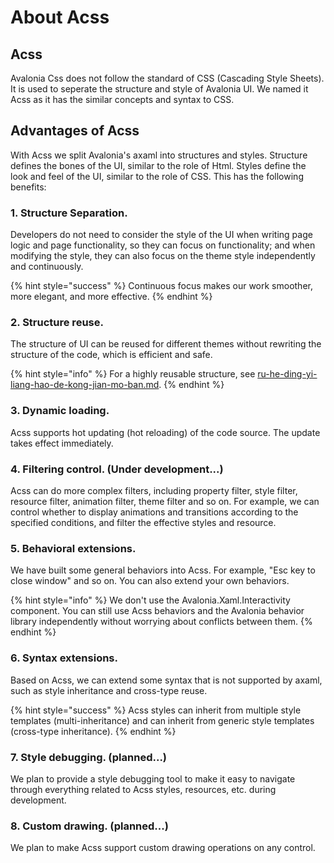 # About Acss

## &#x20;Acss

Avalonia Css does not follow the standard of CSS (Cascading Style Sheets). It is used to seperate the structure and style of Avalonia UI. We named it Acss as it has the similar concepts and syntax to CSS.

## Advantages of Acss

With Acss we split Avalonia's axaml into structures and styles. Structure defines the bones of the UI, similar to the role of Html. Styles define the look and feel of the UI, similar to the role of CSS. This has the following benefits:

### 1. Structure Separation.&#x20;

Developers do not need to consider the style of the UI when writing page logic and page functionality, so they can focus on functionality; and when modifying the style, they can also focus on the theme style independently and continuously.&#x20;

{% hint style="success" %}
Continuous focus makes our work smoother, more elegant, and more effective.
{% endhint %}

### 2. Structure reuse.&#x20;

The structure of UI can be reused for different themes without rewriting the structure of the code, which is efficient and safe.&#x20;

{% hint style="info" %}
For a highly reusable structure, see [ru-he-ding-yi-liang-hao-de-kong-jian-mo-ban.md](../zui-jia-shi-jian/ru-he-ding-yi-liang-hao-de-kong-jian-mo-ban.md "mention").
{% endhint %}

### 3. Dynamic loading.&#x20;

Acss supports hot updating (hot reloading) of the code source. The update takes effect immediately.

### 4. Filtering control. (Under development...)&#x20;

Acss can do more complex filters, including property filter, style filter, resource filter, animation filter, theme filter and so on. For example, we can control whether to display animations and transitions according to the specified conditions, and filter the effective styles and resource.

### 5. Behavioral extensions.&#x20;

We have built some general behaviors into Acss. For example, "Esc key to close window" and so on. You can also extend your own behaviors.&#x20;

{% hint style="info" %}
We don't use the Avalonia.Xaml.Interactivity component. You can still use Acss behaviors and the Avalonia behavior library independently without worrying about conflicts between them.
{% endhint %}

### 6. Syntax extensions.&#x20;

Based on Acss, we can extend some syntax that is not supported by axaml, such as style inheritance and cross-type reuse.&#x20;

{% hint style="success" %}
Acss styles can inherit from multiple style templates (multi-inheritance) and can inherit from generic style templates (cross-type inheritance).
{% endhint %}

### 7. Style debugging. (planned...)&#x20;

We plan to provide a style debugging tool to make it easy to navigate through everything related to Acss styles, resources, etc. during development.

### 8. Custom drawing. (planned...)&#x20;

We plan to make Acss support custom drawing operations on any control.
